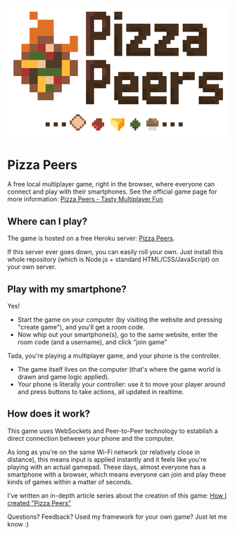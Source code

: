 ![Pizza Peers Logo](/public/assets/mainLogo.gif)

# Pizza Peers
A free local multiplayer game, right in the browser, where everyone can connect and play with their smartphones. 
See the official game page for more information: [Pizza Peers - Tasty Multiplayer Fun](http://pandaqi.com/pizza-peers)

## Where can I play?
The game is hosted on a free Heroku server: [Pizza Peers](https://pizza-peers.herokuapp.com).

If this server ever goes down, you can easily roll your own. Just install this whole repository (which is Node.js + standard HTML/CSS/JavaScript) on your own server.

## Play with my smartphone?
Yes! 
* Start the game on your computer (by visiting the website and pressing "create game"), and you'll get a room code.
* Now whip out your smartphone(s), go to the same website, enter the room code (and a username), and click "join game"

Tada, you're playing a multiplayer game, and your phone is the controller. 
* The game itself lives on the computer (that's where the game world is drawn and game logic applied). 
* Your phone is literally your controller: use it to move your player around and press buttons to take actions, all updated in realtime.

## How does it work?
This game uses WebSockets and Peer-to-Peer technology to establish a direct connection between your phone and the computer. 

As long as you're on the same Wi-Fi network (or relatively close in distance), this means input is applied instantly and it feels like you're playing with an actual gamepad. These days, almost everyone has a smartphone with a browser, which means everyone can join and play these kinds of games within a matter of seconds.

I've written an in-depth article series about the creation of this game: [How I created "Pizza Peers"](http://pandaqi.com/blog) <TO DO: Add the actual link>

Questions? Feedback? Used my framework for your own game? Just let me know :)
